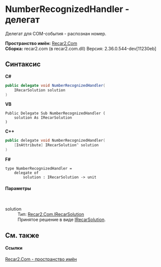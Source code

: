 # NumberRecognizedHandler - делегат
 

Делегат для COM-события - распознан номер.

**Пространство имён:**&nbsp;<a href="68726a4f-5108-9c67-8918-cc6a6e73f216">Recar2.Com</a><br />**Сборка:**&nbsp;recar2.com (в recar2.com.dll) Версия: 2.36.0.544-dev[11230eb]

## Синтаксис

**C#**<br />
``` C#
public delegate void NumberRecognizedHandler(
	IRecarSolution solution
)
```

**VB**<br />
``` VB
Public Delegate Sub NumberRecognizedHandler ( 
	solution As IRecarSolution
)
```

**C++**<br />
``` C++
public delegate void NumberRecognizedHandler(
	[InAttribute] IRecarSolution^ solution
)
```

**F#**<br />
``` F#
type NumberRecognizedHandler = 
    delegate of 
        solution : IRecarSolution -> unit
```


#### Параметры
&nbsp;<dl><dt>solution</dt><dd>Тип:&nbsp;<a href="c8fc0f66-db11-9b96-5b94-03633ffca39e">Recar2.Com.IRecarSolution</a><br />Принятое решение в виде <a href="c8fc0f66-db11-9b96-5b94-03633ffca39e">IRecarSolution</a>.</dd></dl>

## См. также


#### Ссылки
<a href="68726a4f-5108-9c67-8918-cc6a6e73f216">Recar2.Com - пространство имён</a><br />